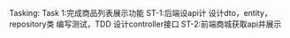 Tasking:
    Task 1:完成商品列表展示功能
        ST-1:后端设api计
            设计dto，entity，repository类
            编写测试，TDD
            设计controller接口
        ST-2:前端商城获取api并展示
        